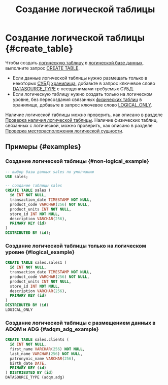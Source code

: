 ﻿---
layout: default
title: Создание логической таблицы
nav_order: 3
parent: Управление схемой данных
grand_parent: Работа с системой
has_children: false
---

# Создание логической таблицы {#create_table}

Чтобы создать [логическую таблицу](../../../overview/main_concepts/logical_table/logical_table.md) 
в [логической базе данных](../../../overview/main_concepts/logical_db/logical_db.md), 
выполните запрос [CREATE TABLE](../../../reference/sql_plus_requests/CREATE_TABLE/CREATE_TABLE.md).

* Если данные логической таблицы нужно размещать только в некоторых [СУБД](../../../introduction/supported_DBMS/supported_DBMS.md) 
  [хранилища](../../../overview/main_concepts/data_storage/data_storage.md), добавьте в запрос ключевое слово 
  [DATASOURCE_TYPE](../../../reference/sql_plus_requests/CREATE_TABLE/CREATE_TABLE.md#datasource_type) с псевдонимами 
  требуемых СУБД.
* Если логическую таблицу нужно создать только на логическом уровне, без 
  пересоздания связанных [физических таблиц](../../../overview/main_concepts/physical_table/physical_table.md) 
  в хранилище, добавьте в запрос ключевое слово [LOGICAL_ONLY](../../../reference/sql_plus_requests/CREATE_TABLE/CREATE_TABLE.md#logical_only).
  
Наличие логической таблицы можно проверить, как описано в разделе 
[Проверка наличия логической таблицы](../entity_presence_check/entity_presence_check.md#table_check). Наличие 
физических таблиц, связанных с логической, можно проверить, как описано в разделе
[Проверка месторасположения логической сущности](../../../working_with_system/other_features/datasource_check/datasource_check.md).

## Примеры {#examples}

### Создание логической таблицы {#non-logical_example}

```sql
-- выбор базы данных sales по умолчанию
USE sales;

-- создание таблицы sales
CREATE TABLE sales (
  id INT NOT NULL,
  transaction_date TIMESTAMP NOT NULL,
  product_code VARCHAR(256) NOT NULL,
  product_units INT NOT NULL,
  store_id INT NOT NULL,
  description VARCHAR(256),
  PRIMARY KEY (id)
)
DISTRIBUTED BY (id);
```

### Создание логической таблицы только на логическом уровне {#logical_example}

```sql
CREATE TABLE sales.sales1 (
  id INT NOT NULL,
  transaction_date TIMESTAMP NOT NULL,
  product_code VARCHAR(256) NOT NULL,
  product_units INT NOT NULL,
  store_id INT NOT NULL,
  description VARCHAR(256),
  PRIMARY KEY (id)
)
DISTRIBUTED BY (id)
LOGICAL_ONLY
```

### Создание логической таблицы с размещением данных в ADQM и ADG {#adqm_adg_example}

```sql
CREATE TABLE sales.clients (
  id INT NOT NULL,
  first_name VARCHAR(256) NOT NULL,
  last_name VARCHAR(256) NOT NULL,
  patronymic_name VARCHAR(256),
  birth_date DATE,
  PRIMARY KEY (id)
) DISTRIBUTED BY (id)
DATASOURCE_TYPE (adqm,adg)
```